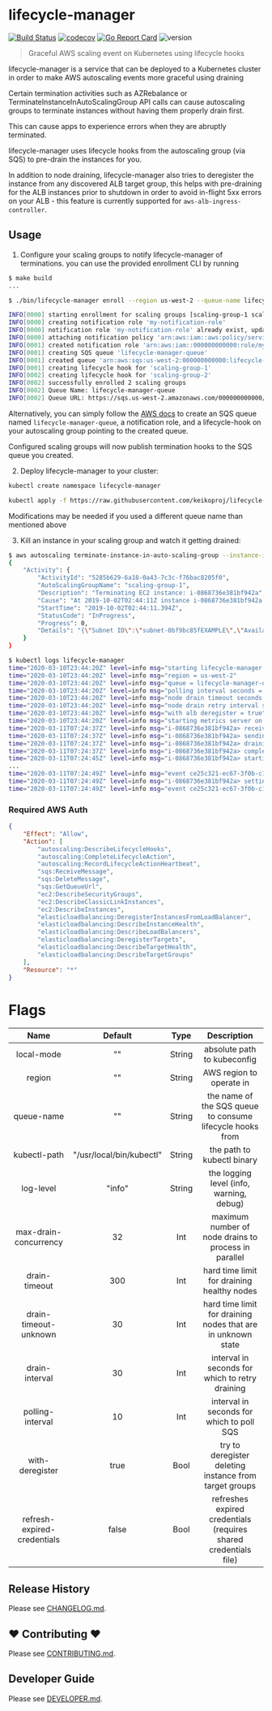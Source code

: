 # lifecycle-manager

[![Build Status](https://travis-ci.org/keikoproj/lifecycle-manager.svg?branch=master)](https://travis-ci.org/keikoproj/lifecycle-manager)
[![codecov](https://codecov.io/gh/keikoproj/lifecycle-manager/branch/master/graph/badge.svg)](https://codecov.io/gh/keikoproj/lifecycle-manager)
[![Go Report Card](https://goreportcard.com/badge/github.com/keikoproj/lifecycle-manager)](https://goreportcard.com/report/github.com/keikoproj/lifecycle-manager)
![version](https://img.shields.io/badge/version-0.4.3-green.svg?cacheSeconds=2592000)
> Graceful AWS scaling event on Kubernetes using lifecycle hooks

lifecycle-manager is a service that can be deployed to a Kubernetes cluster in order to make AWS autoscaling events more graceful using draining

Certain termination activities such as AZRebalance or TerminateInstanceInAutoScalingGroup API calls can cause autoscaling groups to terminate instances without having them properly drain first.

This can cause apps to experience errors when they are abruptly terminated.

lifecycle-manager uses lifecycle hooks from the autoscaling group (via SQS) to pre-drain the instances for you.

In addition to node draining, lifecycle-manager also tries to deregister the instance from any discovered ALB target group, this helps with pre-draining for the ALB instances prior to shutdown in order to avoid in-flight 5xx errors on your ALB - this feature is currently supported for `aws-alb-ingress-controller`.

## Usage

1. Configure your scaling groups to notify lifecycle-manager of terminations. you can use the provided enrollment CLI by running

```bash
$ make build
...

$ ./bin/lifecycle-manager enroll --region us-west-2 --queue-name lifecycle-manager-queue --notification-role-name my-notification-role --target-scaling-groups scaling-group-1,scaling-group-2 --overwrite

INFO[0000] starting enrollment for scaling groups [scaling-group-1 scaling-group-2]
INFO[0000] creating notification role 'my-notification-role'
INFO[0000] notification role 'my-notification-role' already exist, updating...
INFO[0000] attaching notification policy 'arn:aws:iam::aws:policy/service-role/AutoScalingNotificationAccessRole'
INFO[0001] created notification role 'arn:aws:iam::000000000000:role/my-notification-role'
INFO[0001] creating SQS queue 'lifecycle-manager-queue'
INFO[0001] created queue 'arn:aws:sqs:us-west-2:000000000000:lifecycle-manager-queue'
INFO[0001] creating lifecycle hook for 'scaling-group-1'
INFO[0002] creating lifecycle hook for 'scaling-group-2'
INFO[0002] successfully enrolled 2 scaling groups
INFO[0002] Queue Name: lifecycle-manager-queue
INFO[0002] Queue URL: https://sqs.us-west-2.amazonaws.com/000000000000/lifecycle-manager-queue
```

Alternatively, you can simply follow the [AWS docs](https://docs.aws.amazon.com/autoscaling/ec2/userguide/lifecycle-hooks.html#sqs-notifications) to create an SQS queue named `lifecycle-manager-queue`, a notification role, and a lifecycle-hook on your autoscaling group pointing to the created queue.

Configured scaling groups will now publish termination hooks to the SQS queue you created.

2. Deploy lifecycle-manager to your cluster:

```bash
kubectl create namespace lifecycle-manager

kubectl apply -f https://raw.githubusercontent.com/keikoproj/lifecycle-manager/master/examples/lifecycle-manager.yaml
```

Modifications may be needed if you used a different queue name than mentioned above

3. Kill an instance in your scaling group and watch it getting drained:

```bash
$ aws autoscaling terminate-instance-in-auto-scaling-group --instance-id i-0868736e381bf942a --region us-west-2 --no-should-decrement-desired-capacity
{
    "Activity": {
        "ActivityId": "5285b629-6a18-0a43-7c3c-f76bac8205f0",
        "AutoScalingGroupName": "scaling-group-1",
        "Description": "Terminating EC2 instance: i-0868736e381bf942a",
        "Cause": "At 2019-10-02T02:44:11Z instance i-0868736e381bf942a was taken out of service in response to a user request.",
        "StartTime": "2019-10-02T02:44:11.394Z",
        "StatusCode": "InProgress",
        "Progress": 0,
        "Details": "{\"Subnet ID\":\"subnet-0bf9bc85fEXAMPLE\",\"Availability Zone\":\"us-west-2c\"}"
    }
}

$ kubectl logs lifecycle-manager
time="2020-03-10T23:44:20Z" level=info msg="starting lifecycle-manager service v0.3.4"
time="2020-03-10T23:44:20Z" level=info msg="region = us-west-2"
time="2020-03-10T23:44:20Z" level=info msg="queue = lifecycle-manager-queue"
time="2020-03-10T23:44:20Z" level=info msg="polling interval seconds = 10"
time="2020-03-10T23:44:20Z" level=info msg="node drain timeout seconds = 300"
time="2020-03-10T23:44:20Z" level=info msg="node drain retry interval seconds = 30"
time="2020-03-10T23:44:20Z" level=info msg="with alb deregister = true"
time="2020-03-10T23:44:20Z" level=info msg="starting metrics server on /metrics:8080"
time="2020-03-11T07:24:37Z" level=info msg="i-0868736e381bf942a> received termination event"
time="2020-03-11T07:24:37Z" level=info msg="i-0868736e381bf942a> sending heartbeat (1/24)"
time="2020-03-11T07:24:37Z" level=info msg="i-0868736e381bf942a> draining node/ip-10-105-232-73.us-west-2.compute.internal"
time="2020-03-11T07:24:37Z" level=info msg="i-0868736e381bf942a> completed drain for node/ip-10-105-232-73.us-west-2.compute.internal"
time="2020-03-11T07:24:45Z" level=info msg="i-0868736e381bf942a> starting load balancer drain worker"
...
time="2020-03-11T07:24:49Z" level=info msg="event ce25c321-ec67-3f0b-c156-a7c1f75caf1a completed processing"
time="2020-03-11T07:24:49Z" level=info msg="i-0868736e381bf942a> setting lifecycle event as completed with result: CONTINUE"
time="2020-03-11T07:24:49Z" level=info msg="event ce25c321-ec67-3f0b-c156-a7c1f75caf1a for instance i-0868736e381bf942a completed after 12.054675203s"
```

### Required AWS Auth

```json
{
    "Effect": "Allow",
    "Action": [
        "autoscaling:DescribeLifecycleHooks",
        "autoscaling:CompleteLifecycleAction",
        "autoscaling:RecordLifecycleActionHeartbeat",
        "sqs:ReceiveMessage",
        "sqs:DeleteMessage",
        "sqs:GetQueueUrl",
        "ec2:DescribeSecurityGroups",
        "ec2:DescribeClassicLinkInstances",
        "ec2:DescribeInstances",
        "elasticloadbalancing:DeregisterInstancesFromLoadBalancer",
        "elasticloadbalancing:DescribeInstanceHealth",
        "elasticloadbalancing:DescribeLoadBalancers",
        "elasticloadbalancing:DeregisterTargets",
        "elasticloadbalancing:DescribeTargetHealth",
        "elasticloadbalancing:DescribeTargetGroups"
    ],
    "Resource": "*"
}
```

# Flags
| Name | Default | Type | Description |
|:------:|:---------:|:------:|:-------------:|
| local-mode | "" | String | absolute path to kubeconfig |
| region | "" | String | AWS region to operate in |
| queue-name | "" | String | the name of the SQS queue to consume lifecycle hooks from |
| kubectl-path | "/usr/local/bin/kubectl" | String | the path to kubectl binary |
| log-level | "info" | String | the logging level (info, warning, debug) |
| max-drain-concurrency | 32 | Int | maximum number of node drains to process in parallel |
| drain-timeout | 300 | Int | hard time limit for draining healthy nodes |
| drain-timeout-unknown | 30 | Int | hard time limit for draining nodes that are in unknown state |
| drain-interval | 30 | Int | interval in seconds for which to retry draining |
| polling-interval | 10 | Int | interval in seconds for which to poll SQS |
| with-deregister | true | Bool | try to deregister deleting instance from target groups |
| refresh-expired-credentials | false | Bool | refreshes expired credentials (requires shared credentials file) |


## Release History

Please see [CHANGELOG.md](.github/CHANGELOG.md).

## ❤ Contributing ❤

Please see [CONTRIBUTING.md](.github/CONTRIBUTING.md).

## Developer Guide

Please see [DEVELOPER.md](.github/DEVELOPER.md).
